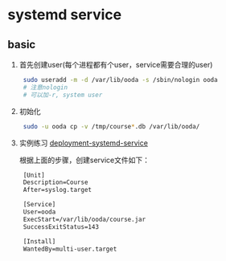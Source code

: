 # systemd service

## basic
1. 首先创建user(每个进程都有个user，service需要合理的user)
   ```bash
    sudo useradd -m -d /var/lib/ooda -s /sbin/nologin ooda
    # 注意nologin
    # 可以加-r, system user
   ```
2. 初始化
   ```bash
    sudo -u ooda cp -v /tmp/course*.db /var/lib/ooda/
   ```

3. 实例练习
   [deployment-systemd-service](https://docs.spring.io/spring-boot/docs/current/reference/html/deployment.html#deployment-systemd-service)

   根据上面的步骤，创建service文件如下：
   ```xml
    [Unit]
    Description=Course
    After=syslog.target

    [Service]
    User=ooda
    ExecStart=/var/lib/ooda/course.jar
    SuccessExitStatus=143

    [Install]
    WantedBy=multi-user.target
   ```
